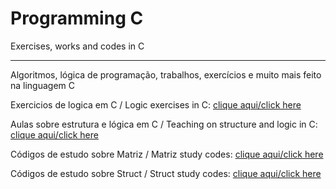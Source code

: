 # Programming C
  Exercises, works and codes in C
***
Algoritmos, lógica de programação, trabalhos, exercícios e muito mais feito na linguagem C

Exercicios de logica em C / Logic exercises in C: [clique aqui/click here](https://github.com/LeonardoReisAmorim/Programming-C/tree/master/atividades%20resolvidas)

Aulas sobre estrutura e lógica em C / Teaching on structure and logic in C: [clique aqui/click here](https://github.com/LeonardoReisAmorim/Programming-C/tree/master/aulas%20programa%C3%A7%C3%A3o%20c) 

Códigos de estudo sobre Matriz / Matriz study codes: [clique aqui/click here](https://github.com/LeonardoReisAmorim/Programming-C/tree/master/matriz) 

Códigos de estudo sobre Struct / Struct study codes:  [clique aqui/click here](https://github.com/LeonardoReisAmorim/Programming-C/tree/master/struct)  
